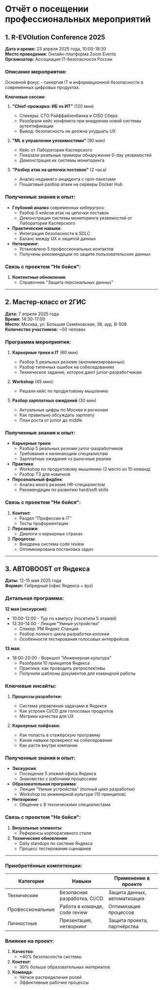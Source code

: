 # Отчёт о посещении профессиональных мероприятий

## 1. R-EVOlution Conference 2025
**Дата и время:** 23 апреля 2025 года, 10:00-18:30  
**Место проведения:** Онлайн-платформа Zoom Events  
**Организатор:** Ассоциация IT-безопасности России  

### Описание мероприятия:
Основной фокус - синергия IT и информационной безопасности в современных цифровых продуктах.

**Ключевые сессии:**
1. **"Chief-прожарка: ИБ vs ИТ"** (120 мин)
   - Спикеры: CTO Райффайзенбанка и CISO Сбера
   - Разобрали кейс конфликта при внедрении новой системы аутентификации
   - Вывод: безопасность не должна ухудшать UX

2. **"ML в управлении уязвимостями"** (90 мин)
   - Кейс от Лаборатории Касперского
   - Показали реальные примеры обнаружения 0-day уязвимостей
   - Демонстрация их системы мониторинга

3. **"Разбор атак на цепочки поставок"** (2 часа)
   - Анализ недавнего инцидента с npm-пакетами
   - Пошаговый разбор атаки на серверы Docker Hub

### Полученные знания и опыт:
- **Глубокий анализ** современных киберугроз:
  - Разбор 5 кейсов атак на цепочки поставок
  - Демонстрация системы мониторинга уязвимостей от Лаборатории Касперского
- **Практические навыки**:
  - Интеграция безопасности в SDLC
  - Баланс между UX и защитой данных
- **Нетворкинг**:
  - Установлено 5 профессиональных контактов
  - Получены рекомендации по защите пользовательских данных

### Связь с проектом "Не бойся":
1. **Контентные обновления**:
   - Справочник "Защита персональных данных"
     
---

## 2. Мастер-класс от 2ГИС
**Дата:** 7 апреля 2025 года  
**Время:** 14:30-17:00  
**Место:** Москва, ул. Большая Семёновская, 38, ауд. В-508  
**Количество участников:** ~50 человек  

### Программа мероприятия:
1. **Карьерные треки в IT** (60 мин)
   - Разбор 5 реальных резюме (анонимизированных)
   - Разбор типичных ошибок на собеседованиях
   - Техническое задание, которое дают junior-разработчикам

2. **Workshop** (45 мин):
   - Решали кейс по продуктовому мышлению


3. **Разбор зарплатных ожиданий** (30 мин)
   - Актуальные цифры по Москве и регионам
   - Как правильно обсуждать зарплату
   - План роста от junior до middle

### Полученные знания и опыт:
- **Карьерные треки**:
  - Разбор 5 реальных резюме junior-разработчиков
  - Требования к начинающим специалистам
  - Зарплатные ожидания vs рыночные реалии
- **Практика**:
  - Workshop по продуктовому мышлению (2 место из 10 команд)
  - Разбор ТЗ для новичков
- **Персональный фидбек**:
  - Анализ моего резюме HR-специалистом
  - Рекомендации по развитию hard/soft skills

### Связь с проектом "Не бойся":
1. **Контент**:
   - Раздел "Профессии в IT"
   - Тесты профориентации
2. **Персонажи**:
   - Диалоги о карьерных страхах
3. **Процессы**:
   - Внедрена система code review
   - Оптимизирована постановка задач

---

## 3. АВТОBOOST от Яндекса
**Даты:** 12-15 мая 2025 года  
**Формат:** Гибридный (офис Яндекса + вуз)  

### Детальная программа:

**12 мая (экскурсия):**
- 10:00-12:00 - Тур по кампусу (посетили 5 этажей)
- 12:30-14:00 - Лекция "Умные устройства"
  - Спикер: PM Яндекс.Станции
  - Разбор полного цикла разработки колонки
  - Особенности тестирования голосовых интерфейсов

**13 мая:**
- 18:00-20:00 - Воркшоп "Инженерная культура"
  - Разобрали 10 принципов Яндекса
  - Практика: как проводить ретроспективы
  - Получили шаблоны документов для командной работы

### Ключевые инсайты:
1. **Процессы разработки:**
   - Система управления задачами в Яндексе
   - Как устроен CI/CD для голосовых продуктов
   - Метрики качества для UX

2. **Карьерные лайфхаки:**
   - Как попасть в стажёрскую программу
   - Какие навыки проверяют на собеседовании
   - Как расти внутри компании

### Полученные знания и опыт:
- **Экскурсия**:
  - Посещение 5 этажей офиса Яндекса
  - Знакомство с рабочими процессами
- **Образовательная программа**:
  - Лекция "Умные устройства" (полный цикл разработки)
  - Workshop по инженерной культуре (10 принципов)
- **Нетворкинг**:
  - Общение с 8 техническими специалистами
 
### Связь с проектом "Не бойся":
1. **Визуальные элементы**:
   - Референсы корпоративного стиля
2. **Технические обновления**:
   - Daily standups по системе Яндекса
   - Процесс тестирования сценариев

---

### Приобретённые компетенции:
| Категория         | Навыки                          | Применение в проекте         |
|-------------------|---------------------------------|------------------------------|
| Технические       | Безопасная разработка, CI/CD    | Защита данных, автоматизация |
| Профессиональные  | Работа в команде, code review   | Оптимизация процессов        |
| Личностные        | Презентация, нетворкинг         | Защита проекта, партнёрства  |

### Влияние на проект:
1. **Качество**:
   - +40% безопасности системы
2. **Контент**:
   - 30% больше образовательных материалов
3. **Команда**:
   - Чёткое распределение ролей
   - Эффективные рабочие процессы



